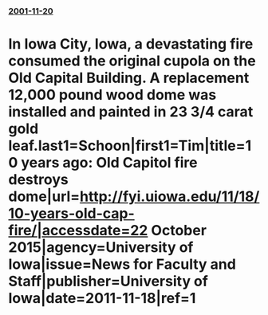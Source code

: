 ### [2001-11-20](/news/2001/11/20/index.md)

#  In Iowa City, Iowa, a devastating fire consumed the original cupola on the Old Capital Building. A replacement 12,000 pound wood dome was installed and painted in 23 3/4 carat gold leaf.<ref name="Fire destroys old capitol">last1=Schoon|first1=Tim|title=10 years ago: Old Capitol fire destroys dome|url=http://fyi.uiowa.edu/11/18/10-years-old-cap-fire/|accessdate=22 October 2015|agency=University of Iowa|issue=News for Faculty and Staff|publisher=University of Iowa|date=2011-11-18|ref=1</ref>



